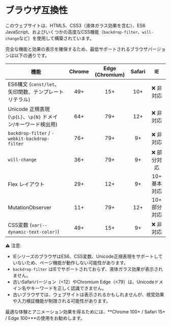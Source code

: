 # ブラウザ互換性

このウェブサイトは、HTML5、CSS3（液体ガラス効果を含む）、ES6 JavaScript、およびいくつかの高度なCSS機能（`backdrop-filter`、`will-change`など）を使用して構築されています。

完全な機能と効果の表示を確保するため、最低サポートされるブラウザバージョンは以下の通りです。

| 機能                                            | Chrome | Edge (Chromium) | Safari |    IE    |
| --------------------------------------------- | :----: | :-------------: | :----: | :------: |
| ES6構文 (`const/let`、矢印関数、テンプレートリテラル)           |   49+  |       15+       |   10+  |   ❌ 非対応  |
| Unicode 正規表現 (`\p{L}`、`\p{N}` ドメイン/キーワード検出用)  |   64+  |       79+       |   12+  |   ❌ 非対応  |
| `backdrop-filter` / `-webkit-backdrop-filter` |   76+  |       79+       |   9+   |   ❌ 非対応  |
| `will-change`                                 |   36+  |       79+       |   9+   |  ❌ 部分対応  |
| Flex レイアウト                                    |   29+  |       12+       |   9+   | 10+ 基本対応 |
| MutationObserver                              |   11+  |       79+       |   12+  | 10+ 部分対応 |
| CSS変数 (`var(--dynamic-text-color)`)           |   49+  |       15+       |   9+   |   ❌ 非対応  |

⚠️ 注意:

* IEシリーズのブラウザはES6、CSS変数、Unicode正規表現をサポートしていないため、ページ機能が動作しない可能性があります。
* `backdrop-filter` はIEでサポートされておらず、液体ガラス効果が表示されません。
* 古いSafariバージョン（<12）やChromium Edge（<79）は、Unicodeドメイン名やキーワードを正しく認識できません。
* 古いブラウザでは、ウェブサイトは表示されるかもしれませんが、視覚効果や入力検証機能が制限される可能性があります。

最適な体験とアニメーション効果を得るためには、\*\*Chrome 100+ / Safari 15+ / Edge 100+\*\*の使用をお勧めします。
